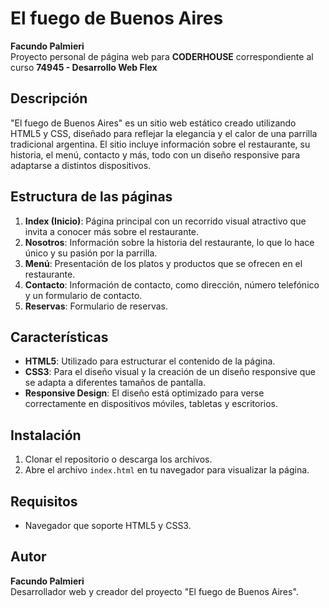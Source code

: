 # El fuego de Buenos Aires

**Facundo Palmieri**  
Proyecto personal de página web para **CODERHOUSE** correspondiente al curso **74945 - Desarrollo Web Flex**

## Descripción

"El fuego de Buenos Aires" es un sitio web estático creado utilizando HTML5 y CSS, diseñado para reflejar la elegancia y el calor de una parrilla tradicional argentina. El sitio incluye información sobre el restaurante, su historia, el menú, contacto y más, todo con un diseño responsive para adaptarse a distintos dispositivos.

## Estructura de las páginas

1. **Index (Inicio)**: Página principal con un recorrido visual atractivo que invita a conocer más sobre el restaurante.
2. **Nosotros**: Información sobre la historia del restaurante, lo que lo hace único y su pasión por la parrilla.
3. **Menú**: Presentación de los platos y productos que se ofrecen en el restaurante.
4. **Contacto**: Información de contacto, como dirección, número telefónico y un formulario de contacto.
5. **Reservas**: Formulario de reservas.

## Características

- **HTML5**: Utilizado para estructurar el contenido de la página.
- **CSS3**: Para el diseño visual y la creación de un diseño responsive que se adapta a diferentes tamaños de pantalla.
- **Responsive Design**: El diseño está optimizado para verse correctamente en dispositivos móviles, tabletas y escritorios.


## Instalación

1. Clonar el repositorio o descarga los archivos.
2. Abre el archivo `index.html` en tu navegador para visualizar la página.

## Requisitos
- Navegador que soporte HTML5 y CSS3.


## Autor

**Facundo Palmieri**  
Desarrollador web y creador del proyecto "El fuego de Buenos Aires".


